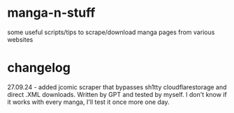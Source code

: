 # manga-n-stuff
some useful scripts/tips to scrape/download manga pages from various websites
# changelog
27.09.24 - added jcomic scraper that bypasses sh1tty cloudflarestorage and direct .XML downloads. Written by GPT and tested by myself. I don't know if it works with every manga, I'll test it once more one day.
